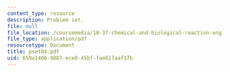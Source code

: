 ```yaml
---
content_type: resource
description: Problem set.
file: null
file_location: /coursemedia/10-37-chemical-and-biological-reaction-engineering-spring-2007/659a14069887ece045bffae617aaf37b_pset04.pdf
file_type: application/pdf
resourcetype: Document
title: pset04.pdf
uid: 659a1406-9887-ece0-45bf-fae617aaf37b
---
```


